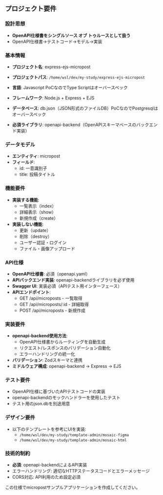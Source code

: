 ## プロジェクト要件

### 設計思想
- **OpenAPI仕様書をシングルソース オブ トゥルースとして扱う**
- OpenAPI仕様書→テストコード→モデル→実装

### 基本情報
- **プロジェクト名**: express-ejs-micropost
- **プロジェクトパス**: `/home/wsl/dev/my-study/express-ejs-micropost`
- **言語**: Javascript PoCなのでType Scriptはオーバースペック
- **フレームワーク**: Node.js + Express + EJS

- **データベース**: db.json（JSON形式のファイルDB）PoCなのでPostgresqlはオーバースペック
- **必須ライブラリ**: openapi-backend（OpenAPIスキーマベースのバックエンド実装）


### データモデル
- **エンティティ**: micropost
- **フィールド**:
  - id: 一意識別子
  - title: 投稿タイトル

### 機能要件
- **実装する機能**:
  - 一覧表示（index）
  - 詳細表示（show）
  - 新規作成（create）
- **実装しない機能**:
  - 更新（update）
  - 削除（destroy）
  - ユーザー認証・ログイン
  - ファイル・画像アップロード

### API仕様
- **OpenAPI仕様書**: 必須（openapi.yaml）
- **APIバックエンド実装**: openapi-backendライブラリを必ず使用
- **Swagger UI**: 実装必須（APIテスト用インターフェース）
- **APIエンドポイント**:
  - GET /api/microposts - 一覧取得
  - GET /api/microposts/:id - 詳細取得
  - POST /api/microposts - 新規作成

### 実装要件
- **openapi-backend使用方法**:
  - OpenAPI仕様書からルーティングを自動生成
  - リクエスト/レスポンスのバリデーション自動化
  - エラーハンドリングの統一化
- **バリデーション**: Zodスキーマと連携
- **ミドルウェア構成**: openapi-backend → Express → EJS

### テスト要件
- OpenAPI仕様に基づいたAPIテストコードの実装
- openapi-backendのモックハンドラーを使用したテスト
- テスト用のjson.dbを別途用意

### デザイン要件
- 以下のテンプレートを参考にUIを実装:
  - `/home/wsl/dev/my-study/template-admin/mosaic-figma`
  - `/home/wsl/dev/my-study/template-admin/mosaic-html`

### 技術的制約
- **必須**: openapi-backendによるAPI実装
- エラーハンドリング: 適切なHTTPステータスコードとエラーメッセージ
- CORS対応: API利用のため設定必須

この仕様でmicropostサンプルアプリケーションを作成してください。